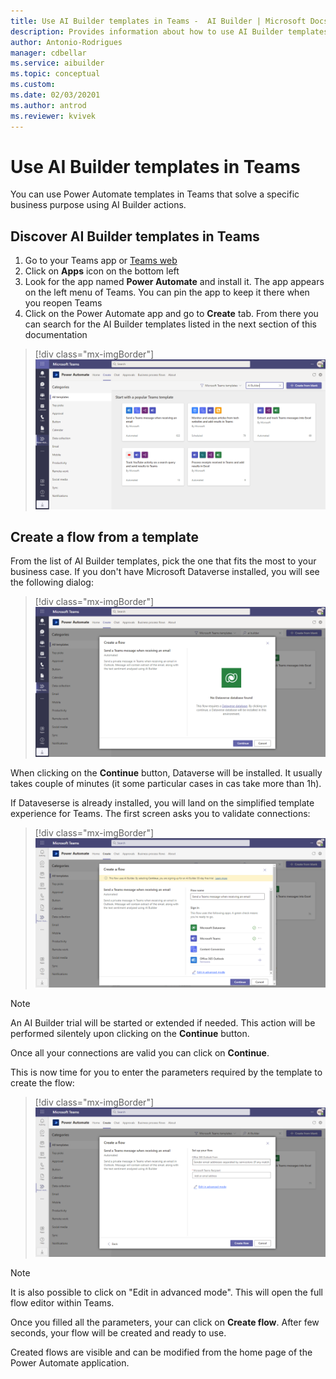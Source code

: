 ```yaml
---
title: Use AI Builder templates in Teams -  AI Builder | Microsoft Docs
description: Provides information about how to use AI Builder templates in Teams
author: Antonio-Rodrigues
manager: cdbellar
ms.service: aibuilder
ms.topic: conceptual
ms.custom: 
ms.date: 02/03/20201
ms.author: antrod
ms.reviewer: kvivek
---
```


# Use AI Builder templates in Teams


You can use Power Automate templates in Teams that solve a specific business purpose using AI Builder actions.

## Discover AI Builder templates in Teams

1. Go to your Teams app or [Teams web](https://teams.microsoft.com)
1. Click on **Apps** icon on the bottom left
1. Look for the app named **Power Automate** and install it. The app appears on the left menu of Teams. You can pin the app to keep it there when you reopen Teams
1. Click on the Power Automate app and go to **Create** tab. From there you can search for the AI Builder templates listed in the next section of this documentation
    
> [!div class="mx-imgBorder"]
> ![Templates list](media/templates-list.png "Templates list")

## Create a flow from a template
From the list of AI Builder templates, pick the one that fits the most to your business case. If you don't have Microsoft Dataverse installed, you will see the following dialog:

> [!div class="mx-imgBorder"]
> ![No Dataverse list](media/no-dataverse.png "No Dataverse action")

When clicking on the **Continue** button, Dataverse will be installed. It usually takes couple of minutes (it some particular cases in cas take more than 1h).

If Dataveserse is already installed, you will land on the simplified template experience for Teams. The first screen asks you to validate connections:
 
> [!div class="mx-imgBorder"]
> ![Start trial](media/start-trial.png "Start trial")

>[!NOTE]
>
>An AI Builder trial will be started or extended if needed. This action will be performed silentely upon clicking on the **Continue** button.

Once all your connections are valid you can click on **Continue**.

This is now time for you to enter the parameters required by the template to create the flow:

 > [!div class="mx-imgBorder"]
 > ![Create flow](media/create-flow.png "Create flow")

>[!NOTE]
>
>It is also possible to click on "Edit in advanced mode". This will open the full flow editor within Teams. 


Once you filled all the parameters, your can click on **Create flow**. After few seconds, your flow will be created and ready to use.

Created flows are visible and can be modified from the home page of the Power Automate application.









